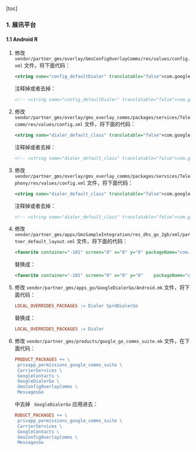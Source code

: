 [toc]

### 1. 展讯平台

#### 1.1 Android R

1. 修改 `vendor/partner_gms/overlay/GmsConfigOverlayComms/res/values/config.xml` 文件，将下面代码：

   ```xml
   <string name="config_defaultDialer" translatable="false">com.google.android.dialer</string>
   ```

   注释掉或者去掉：

   ```xml
   <!-- <string name="config_defaultDialer" translatable="false">com.google.android.dialer</string> -->
   ```

2. 修改`vendor/partner_gms/overlay/gms_overlay_comms/packages/services/Telecomm/res/values/config.xml` 文件，将下面的代码：

   ```xml
   <string name="dialer_default_class" translatable="false">com.google.android.dialer.extensions.GoogleDialtactsActivity</string>
   ```

   注释掉或者去掉：

   ```xml
   <!-- <string name="dialer_default_class" translatable="false">com.google.android.dialer.extensions.GoogleDialtactsActivity</string> -->
   ```

3. 修改 `vendor/partner_gms/overlay/gms_overlay_comms/packages/services/Telephony/res/values/config.xml` 文件，将下面代码：

   ```xml
   <string name="dialer_default_class" translatable="false">com.google.android.dialer.extensions.GoogleDialtactsActivity</string>
   ```

   注释掉或者去掉：

   ```xml
   <!-- <string name="dialer_default_class" translatable="false">com.google.android.dialer.extensions.GoogleDialtactsActivity</string> -->
   ```

4. 修改 `vendor/partner_gms/apps/GmsSampleIntegration/res_dhs_go_2gb/xml/partner_default_layout.xml` 文件，将下面的代码：

   ```xml
   <favorite container="-101" screen="0" x="0" y="0" packageName="com.google.android.dialer" className="com.google.android.dialer.extensions.GoogleDialtactsActivity"/>
   ```

   替换成：

   ```xml
   <favorite container="-101" screen="0" x="0" y="0"    packageName="com.android.dialer" className="com.android.dialer.main.impl.MainActivity"/>
   ```

5. 修改 `vendor/partner_gms/apps_go/GoogleDialerGo/Android.mk` 文件，将下面代码：

   ```makefile
   LOCAL_OVERRIDES_PACKAGES := Dialer SprdDialerGo
   ```

   替换成：

   ```makefile
   LOCAL_OVERRIDES_PACKAGES := Dialer
   ```

4. 修改 `vendor/partner_gms/products/google_go_comms_suite.mk` 文件，在下面代码：

   ```makefile
   PRODUCT_PACKAGES += \
   	privapp_permissions_google_comms_suite \
   	CarrierServices \
   	GoogleContacts \
   	GoogleDialerGo \
   	GmsConfigOverlayComms \
   	MessagesGo
   ```
   
   中去掉 ` GoogleDialerGo` 应用进去：
   
   ```makefile
   RODUCT_PACKAGES += \
   	privapp_permissions_google_comms_suite \
   	CarrierServices \
   	GoogleContacts \
   	GmsConfigOverlayComms \
   	MessagesGo
   ```
